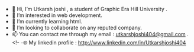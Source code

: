 - 👋 Hi, I’m Utkarsh joshi , a student of Graphic Era Hill University .
- 👀 I’m interested in web development.
- 🌱 I’m currently learning html.
- 💞️ I’m looking to collaborate on any reputed company.
- 📫 You can contact me through my email : utkarshjoshi404@gmail.com .
<!-
-🌐 My linkedin profile : http://www.linkedin.com/in/Utkarshjoshi404

